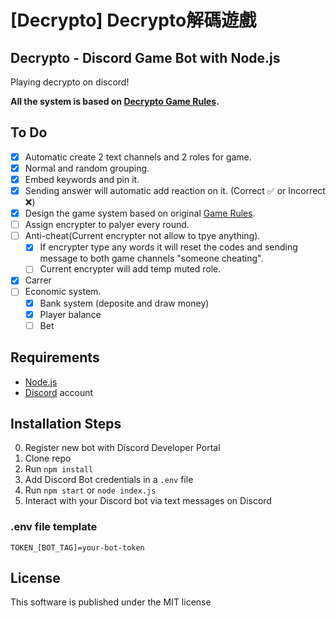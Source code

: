 # [Decrypto] Decrypto解碼遊戲
## Decrypto - Discord Game Bot with Node.js
Playing decrypto on discord!

**All the system is based on [Decrypto Game Rules](https://www.gokids.com.tw/tsaiss/gokids/rules/DECRYPTO_EN_RULES_09nov2017.pdf "game rules").**

## To Do
- [x] Automatic create 2 text channels and 2 roles for game.
- [x] Normal and random grouping.
- [x] Embed keywords and pin it.
- [x] Sending answer will automatic add reaction on it. (Correct :white_check_mark: or Incorrect :x:)
- [x] Design the game system based on original [Game Rules](https://www.gokids.com.tw/tsaiss/gokids/rules/DECRYPTO_EN_RULES_09nov2017.pdf "game rules").
- [ ] Assign encrypter to palyer every round.
- [ ] Anti-cheat(Current encrypter not allow to tpye anything).
	- [x] If encrypter type any words it will reset the codes and sending message to both game channels "someone cheating".
	- [ ] Current encrypter will add temp muted role.
- [x] Carrer
- [ ] Economic system.
	- [x] Bank system (deposite and draw money)
	- [x] Player balance
	- [ ] Bet

## Requirements

- [Node.js](http://nodejs.org/)
- [Discord](https://discordapp.com/) account

## Installation Steps

0. Register new bot with Discord Developer Portal 
1. Clone repo
2. Run `npm install`
3. Add Discord Bot credentials in a `.env` file
3. Run `npm start` or `node index.js`
4. Interact with your Discord bot via text messages on Discord

### .env file template
```
TOKEN_[BOT_TAG]=your-bot-token
```

## License
This software is published under the MIT license

